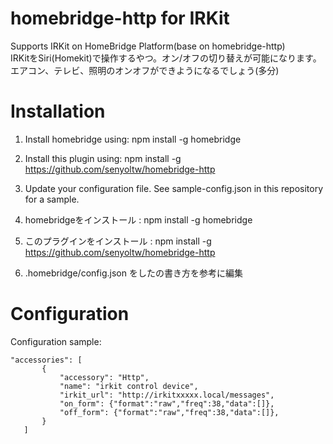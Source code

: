 # homebridge-http for IRKit

Supports IRKit on HomeBridge Platform(base on homebridge-http)  
IRKitをSiri(Homekit)で操作するやつ。オン/オフの切り替えが可能になります。  
エアコン、テレビ、照明のオンオフができようになるでしょう(多分)

# Installation

1. Install homebridge using: npm install -g homebridge
2. Install this plugin using: npm install -g https://github.com/senyoltw/homebridge-http
3. Update your configuration file. See sample-config.json in this repository for a sample. 

1. homebridgeをインストール : npm install -g homebridge
2. このプラグインをインストール : npm install -g https://github.com/senyoltw/homebridge-http
3. .homebridge/config.json をしたの書き方を参考に編集

# Configuration

Configuration sample:

 ```
"accessories": [
        {
            "accessory": "Http",
            "name": "irkit control device",
            "irkit_url": "http://irkitxxxxx.local/messages",
            "on_form": {"format":"raw","freq":38,"data":[]},
            "off_form": {"format":"raw","freq":38,"data":[]},
        }
    ]

```
